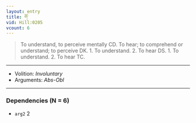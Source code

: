 ```yaml
---
layout: entry
title: གོ་
vid: Hill:0205
vcount: 6
---
```

> To understand, to perceive mentally CD\. To hear; to comprehend or understand; to perceive DK\. 1\. To understand\. 2\. To hear DS\. 1\. To understand\. 2\. To hear TC\.

---
* Volition: _Involuntary_
* Arguments: _Abs-Obl_

---

### Dependencies (N = 6)
* `arg2` 2
